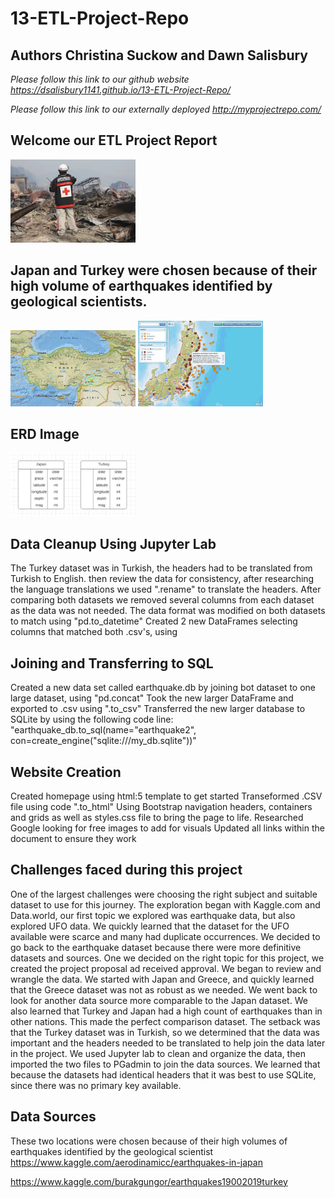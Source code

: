 # 13-ETL-Project-Repo 
## Authors Christina Suckow and Dawn Salisbury

*Please follow this link to our github website https://dsalisbury1141.github.io/13-ETL-Project-Repo/*

*Please follow this link to our externally deployed http://myprojectrepo.com/*


## Welcome our ETL Project Report
<img src="https://github.com/dsalisbury1141/13-ETL-Project-Repo/blob/master/Images/redcross.jpg" width="200">

## Japan and Turkey were chosen because of their high volume of earthquakes identified by geological scientists.

<img src="https://github.com/dsalisbury1141/13-ETL-Project-Repo/blob/master/Images/turkey270.png" width="200">
<img src="https://github.com/dsalisbury1141/13-ETL-Project-Repo/blob/master/Images/Japan2.jpg" width="200">

## ERD Image
<img src="https://github.com/dsalisbury1141/13-ETL-Project-Repo/blob/master/Images/ERD.png" width="200">

## Data Cleanup Using Jupyter Lab

The Turkey dataset was in Turkish, the headers had to be translated from Turkish to English. then review the data for consistency, after researching the language translations we used ".rename" to translate the headers.
After comparing both datasets we removed several columns from each dataset as the data was not needed.
The data format was modified on both datasets to match using "pd.to_datetime"
Created 2 new DataFrames selecting columns that matched both .csv's, using

## Joining and Transferring to SQL

Created a new data set called earthquake.db by joining bot dataset to one large dataset, using "pd.concat"
Took the new larger DataFrame and exported to .csv using ".to_csv"
Transferred the new larger database to SQLite by using the following code line:
"earthquake_db.to_sql(name="earthquake2", con=create_engine("sqlite:///my_db.sqlite"))"

## Website Creation
 
Created homepage using html:5 template to get started
Transeformed .CSV file using code ".to_html"
Using Bootstrap navigation headers, containers and grids as well as styles.css file to bring the page to life.
Researched Google looking for free images to add for visuals
Updated all links within the document to ensure they work

## Challenges faced during this project

One of the largest challenges were choosing the right subject and suitable dataset to use for this journey. The exploration began with Kaggle.com and Data.world, our first topic we explored was earthquake data, but also explored UFO data. We quickly learned that the dataset for the UFO available were scarce and many had duplicate occurrences. We decided to go back to the earthquake dataset because there were more definitive datasets and sources. One we decided on the right topic for this project, we created the project proposal ad received approval. We began to review and wrangle the data. We started with Japan and Greece, and quickly learned that the Greece dataset was not as robust as we needed. We went back to look for another data source more comparable to the Japan dataset. We also learned that Turkey and Japan had a high count of earthquakes than in other nations. This made the perfect comparison dataset. The setback was that the Turkey dataset was in Turkish, so we determined that the data was important and the headers needed to be translated to help join the data later in the project. We used Jupyter lab to clean and organize the data, then imported the two files to PGadmin to join the data sources. We learned that because the datasets had identical headers that it was best to use SQLite, since there was no primary key available.

## Data Sources
 
These two locations were chosen because of their high volumes of earthquakes identified by the geological scientist
https://www.kaggle.com/aerodinamicc/earthquakes-in-japan

https://www.kaggle.com/burakgungor/earthquakes19002019turkey
